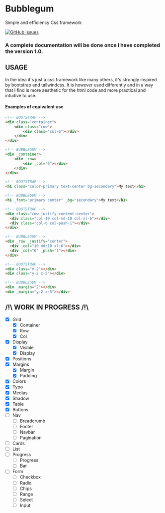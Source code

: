 # Bubblegum

Simple and efficiency Css framework

[![GitHub issues](https://img.shields.io/badge/Version-0.4%20alpha-orange?style=for-the-badge)](https://github.com/antharuu/BubbleGum/issues)

### A complete documentation will be done once I have completed the version 1.0.

## USAGE

In the idea it's just a css framework like many others, it's strongly inspired by bootstrap and tailwindcss. It is
however used differently and in a way that I find is more aesthetic for the html code and more practical and intuitive
to use.

#### Examples of equivalent use

```html
<!-- BOOTSTRAP -->
<div class="container">
    <div class="row">
        <div class="col-6"></div>
    </div>
</div>

<!-- BUBBLEGUM -->
<div _container>
    <div _row>
        <div _col="6"></div>
    </div>
</div>
```

```html
<!-- BOOTSTRAP -->
<h1 class="color-primary text-center bg-secondary">My text</h1>

<!-- BUBBLEGUM -->
<h1 _font="primary center" _bg="secondary">My text</h1>
```

```html
<!-- BOOTSTRAP -->
<div class="row justify-content-center">
  <div class="col-10 col-md-10 col-xl-6"></div>
  <div class="col-6 col-push-1"></div>
</div>

<!-- BUBBLEGUM -->
<div _row _justify="center">
  <div _col="10 md:10 xl:6"></div>
  <div _col="6" _push="1"></div>
</div>
```

```html
<!-- BOOTSTRAP -->
<div class="m-2"></div>
<div class="y-2 x-5"></div>

<!-- BUBBLEGUM -->
<div _margin="2"></div>
<div _margin="y-2 x-5"></div>
```

## /!\ WORK IN PROGRESS /!\

- [x] Grid
    - [x] Container
    - [x] Row
    - [x] Col
- [x] Display
  - [x] Visible
  - [x] Display
- [x] Positions
- [x] Margins
  - [x] Margin
  - [x] Padding
- [x] Colors
- [x] Typo
- [x] Medias
- [x] Shadow
- [x] Table
- [x] Buttons
- [ ] Nav
  - [ ] Breadcrumb
  - [ ] Footer
  - [ ] Navbar
  - [ ] Pagination
- [ ] Cards
- [ ] List
- [ ] Progress
    - [ ] Progress
    - [ ] Bar
- [ ] Form
    - [ ] Checkbox
    - [ ] Radio
    - [ ] Chips
    - [ ] Range
    - [ ] Select
    - [ ] Input
